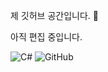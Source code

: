 제 깃허브 공간입니다. 👋<div>아직 편집 중입니다.


![C#](https://img.shields.io/badge/-C%23-512BD4?logo=Csharp&style=flat/)
![GitHub](https://img.shields.io/badge/-GitHub-181717?logo=GitHub&style=flat/)
